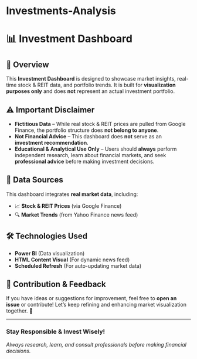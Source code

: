 # Investments-Analysis

# 📊 Investment Dashboard

## 🚀 Overview  
This **Investment Dashboard** is designed to showcase market insights, real-time stock & REIT data, and portfolio trends. It is built for **visualization purposes only** and does **not** represent an actual investment portfolio.

## ⚠️ Important Disclaimer  
- **Fictitious Data** – While real stock & REIT prices are pulled from Google Finance, the portfolio structure does **not belong to anyone**.  
- **Not Financial Advice** – This dashboard does **not** serve as an **investment recommendation**.  
- **Educational & Analytical Use Only** – Users should **always** perform independent research, learn about financial markets, and seek **professional advice** before making investment decisions.  

## 📡 Data Sources  
This dashboard integrates **real market data**, including:  
- 📈 **Stock & REIT Prices** (via Google Finance)  
- 🔍 **Market Trends** (from Yahoo Finance news feed)  

## 🛠️ Technologies Used  
- **Power BI** (Data visualization)  
- **HTML Content Visual** (For dynamic news feed)  
- **Scheduled Refresh** (For auto-updating market data)  

## 📢 Contribution & Feedback  
If you have ideas or suggestions for improvement, feel free to **open an issue** or contribute! Let’s keep refining and enhancing market visualization together. 🚀

---

### **Stay Responsible & Invest Wisely!**
_Always research, learn, and consult professionals before making financial decisions._
